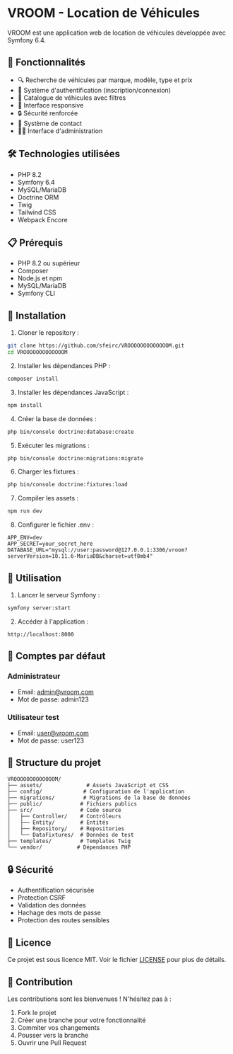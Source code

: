 # VROOM - Location de Véhicules

VROOM est une application web de location de véhicules développée avec Symfony 6.4.

## 🚀 Fonctionnalités

- 🔍 Recherche de véhicules par marque, modèle, type et prix
- 👤 Système d'authentification (inscription/connexion)
- 🚗 Catalogue de véhicules avec filtres
- 📱 Interface responsive
- 🔒 Sécurité renforcée
- 📧 Système de contact
- 👨‍💼 Interface d'administration

## 🛠️ Technologies utilisées

- PHP 8.2
- Symfony 6.4
- MySQL/MariaDB
- Doctrine ORM
- Twig
- Tailwind CSS
- Webpack Encore

## 📋 Prérequis

- PHP 8.2 ou supérieur
- Composer
- Node.js et npm
- MySQL/MariaDB
- Symfony CLI

## 🚀 Installation

1. Cloner le repository :
```bash
git clone https://github.com/sfeirc/VROOOOOOOOOOOOOM.git
cd VROOOOOOOOOOOOOM
```

2. Installer les dépendances PHP :
```bash
composer install
```

3. Installer les dépendances JavaScript :
```bash
npm install
```

4. Créer la base de données :
```bash
php bin/console doctrine:database:create
```

5. Exécuter les migrations :
```bash
php bin/console doctrine:migrations:migrate
```

6. Charger les fixtures :
```bash
php bin/console doctrine:fixtures:load
```

7. Compiler les assets :
```bash
npm run dev
```

8. Configurer le fichier .env :
```env
APP_ENV=dev
APP_SECRET=your_secret_here
DATABASE_URL="mysql://user:password@127.0.0.1:3306/vroom?serverVersion=10.11.6-MariaDB&charset=utf8mb4"
```

## 🎯 Utilisation

1. Lancer le serveur Symfony :
```bash
symfony server:start
```

2. Accéder à l'application :
```
http://localhost:8000
```

## 👥 Comptes par défaut

### Administrateur
- Email: admin@vroom.com
- Mot de passe: admin123

### Utilisateur test
- Email: user@vroom.com
- Mot de passe: user123

## 📝 Structure du projet

```
VROOOOOOOOOOOOOM/
├── assets/              # Assets JavaScript et CSS
├── config/             # Configuration de l'application
├── migrations/         # Migrations de la base de données
├── public/            # Fichiers publics
├── src/               # Code source
│   ├── Controller/    # Contrôleurs
│   ├── Entity/        # Entités
│   ├── Repository/    # Repositories
│   └── DataFixtures/  # Données de test
├── templates/         # Templates Twig
└── vendor/           # Dépendances PHP
```

## 🔒 Sécurité

- Authentification sécurisée
- Protection CSRF
- Validation des données
- Hachage des mots de passe
- Protection des routes sensibles

## 📄 Licence

Ce projet est sous licence MIT. Voir le fichier [LICENSE](LICENSE) pour plus de détails.

## 👥 Contribution

Les contributions sont les bienvenues ! N'hésitez pas à :
1. Fork le projet
2. Créer une branche pour votre fonctionnalité
3. Commiter vos changements
4. Pousser vers la branche
5. Ouvrir une Pull Request 